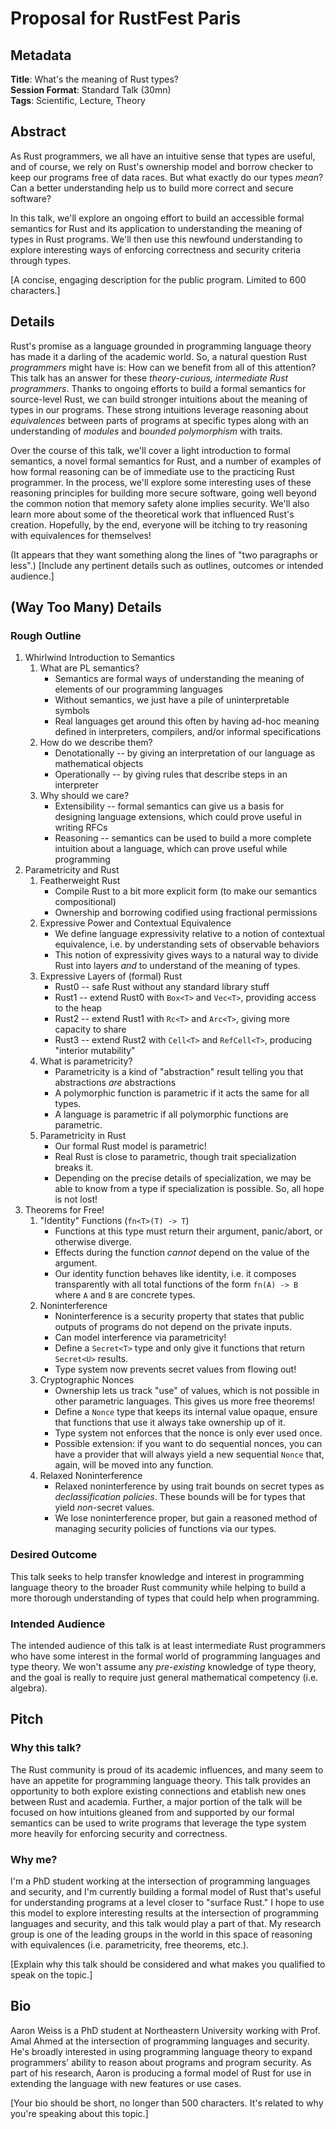 # Proposal for RustFest Paris

## Metadata

__Title__: What's the meaning of Rust types?  
__Session Format__: Standard Talk (30mn)  
__Tags__: Scientific, Lecture, Theory  

## Abstract

As Rust programmers, we all have an intuitive sense that types are useful, and of course, we rely on
Rust's ownership model and borrow checker to keep our programs free of data races. But what exactly
do our types _mean_? Can a better understanding help us to build more correct and secure software?

In this talk, we'll explore an ongoing effort to build an accessible formal semantics for Rust and
its application to understanding the meaning of types in Rust programs. We'll then use this newfound
understanding to explore interesting ways of enforcing correctness and security criteria through
types.

[A concise, engaging description for the public program. Limited to 600 characters.]

## Details

Rust's promise as a language grounded in programming language theory has made it a darling of the
academic world. So, a natural question Rust _programmers_ might have is: How can we benefit from
all of this attention? This talk has an answer for these _theory-curious, intermediate Rust
programmers_. Thanks to ongoing efforts to build a formal semantics for source-level Rust, we can
build stronger intuitions about the meaning of types in our programs. These strong intuitions
leverage reasoning about _equivalences_ between parts of programs at specific types along with an
understanding of _modules_ and _bounded polymorphism_ with traits.

Over the course of this talk, we'll cover a light introduction to formal semantics, a novel formal
semantics for Rust, and a number of examples of how formal reasoning can be of immediate use to the
practicing Rust programmer. In the process, we'll explore some interesting uses of these reasoning
principles for building more secure software, going well beyond the common notion that memory safety
alone implies security. We'll also learn more about some of the theoretical work that influenced
Rust's creation. Hopefully, by the end, everyone will be itching to try reasoning with equivalences
for themselves!

(It appears that they want something along the lines of "two paragraphs or less".)
[Include any pertinent details such as outlines, outcomes or intended audience.]

## (Way Too Many) Details

### Rough Outline

1. Whirlwind Introduction to Semantics
    1. What are PL semantics?
        - Semantics are formal ways of understanding the meaning of elements of our programming
          languages
        - Without semantics, we just have a pile of uninterpretable symbols
        - Real languages get around this often by having ad-hoc meaning defined in interpreters,
          compilers, and/or informal specifications
    2. How do we describe them?
        - Denotationally -- by giving an interpretation of our language as mathematical objects
        - Operationally -- by giving rules that describe steps in an interpreter
    3. Why should we care?
        - Extensibility -- formal semantics can give us a basis for designing language extensions,
          which could prove useful in writing RFCs
        - Reasoning -- semantics can be used to build a more complete intuition about a language,
          which can prove useful while programming
2. Parametricity and Rust
    1. Featherweight Rust
        - Compile Rust to a bit more explicit form (to make our semantics compositional)
        - Ownership and borrowing codified using fractional permissions
    2. Expressive Power and Contextual Equivalence
        - We define language expressivity relative to a notion of contextual equivalence, i.e. by
          understanding sets of observable behaviors
        - This notion of expressivity gives ways to a natural way to divide Rust into layers _and_
          to understand of the meaning of types.
    3. Expressive Layers of (formal) Rust
        - Rust0 -- safe Rust without any standard library stuff
        - Rust1 -- extend Rust0 with `Box<T>` and `Vec<T>`, providing access to the heap
        - Rust2 -- extend Rust1 with `Rc<T>` and `Arc<T>`, giving more capacity to share
        - Rust3 -- extend Rust2 with `Cell<T>` and `RefCell<T>`, producing "interior mutability"
    4. What is parametricity?
        - Parametricity is a kind of "abstraction" result telling you that abstractions _are_
          abstractions
        - A polymorphic function is parametric if it acts the same for all types.
        - A language is parametric if all polymorphic functions are parametric.
    5. Parametricity in Rust
        - Our formal Rust model is parametric!
        - Real Rust is close to parametric, though trait specialization breaks it.
        - Depending on the precise details of specialization, we may be able to know from a type if
          specialization is possible. So, all hope is not lost!
3. Theorems for Free!
    1. "Identity" Functions (`fn<T>(T) -> T`)
        - Functions at this type must return their argument, panic/abort, or otherwise diverge.
        - Effects during the function _cannot_ depend on the value of the argument.
        - Our identity function behaves like identity, i.e. it composes transparently with all total
          functions of the form `fn(A) -> B` where `A` and `B` are concrete types.
    2. Noninterference
        - Noninterference is a security property that states that public outputs of programs do not
          depend on the private inputs.
        - Can model interference via parametricity!
        - Define a `Secret<T>` type and only give it functions that return `Secret<U>` results.
        - Type system now prevents secret values from flowing out!
    3. Cryptographic Nonces
        - Ownership lets us track "use" of values, which is not possible in other parametric
          languages. This gives us more free theorems!
        - Define a `Nonce` type that keeps its internal value opaque, ensure that functions that use
          it always take ownership up of it.
        - Type system not enforces that the nonce is only ever used once.
        - Possible extension: if you want to do sequential nonces, you can have a provider that will
          always yield a new sequential `Nonce` that, again, will be moved into any function.
    4. Relaxed Noninterference
        - Relaxed noninterference by using trait bounds on secret types as _declassification
          policies_. These bounds will be for types that yield _non_-secret values.
        - We lose noninterference proper, but gain a reasoned method of managing security policies
          of functions via our types.

### Desired Outcome

This talk seeks to help transfer knowledge and interest in programming language theory to the
broader Rust community while helping to build a more thorough understanding of types that could help
when programming.

### Intended Audience

The intended audience of this talk is at least intermediate Rust programmers who have some interest
in the formal world of programming languages and type theory. We won't assume any _pre-existing_
knowledge of type theory, and the goal is really to require just general mathematical competency
(i.e. algebra).

## Pitch

### Why this talk?

The Rust community is proud of its academic influences, and many seem to have an appetite for
programming language theory. This talk provides an opportunity to both explore existing connections
and etablish new ones between Rust and academia. Further, a major portion of the talk will be
focused on how intuitions gleaned from and supported by our formal semantics can be used to write
programs that leverage the type system more heavily for enforcing security and correctness.

### Why me?

I'm a PhD student working at the intersection of programming languages and security, and I'm
currently building a formal model of Rust that's useful for understanding programs at a level
closer to "surface Rust." I hope to use this model to explore interesting results at the
intersection of programming languages and security, and this talk would play a part of that. My
research group is one of the leading groups in the world in this space of reasoning with
equivalences (i.e. parametricity, free theorems, etc.).

[Explain why this talk should be considered and what makes you qualified to speak on the topic.]

## Bio

Aaron Weiss is a PhD student at Northeastern University working with Prof. Amal Ahmed at the
intersection of programming languages and security. He's broadly interested in using programming
language theory to expand programmers' ability to reason about programs and program security. As
part of his research, Aaron is producing a formal model of Rust for use in extending the language
with new features or use cases.

[Your bio should be short, no longer than 500 characters. It's related to why you're speaking about
this topic.]
